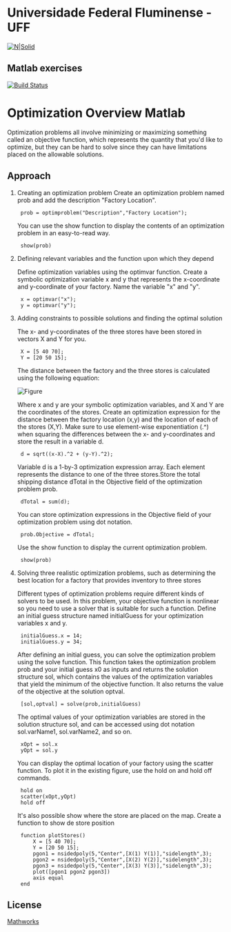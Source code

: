 # Universidade Federal Fluminense - UFF 


[![N|Solid](https://upload.wikimedia.org/wikipedia/pt/thumb/4/47/UFF_bras%C3%A3o.png/200px-UFF_bras%C3%A3o.png)](http://www.ppgeet.uff.br/site/)
## Matlab exercises 


[![Build Status](https://travis-ci.org/joemccann/dillinger.svg?branch=master)](https://travis-ci.org/joemccann/dillinger)
# Optimization Overview Matlab

Optimization problems all involve minimizing or maximizing something called an objective function, which represents the quantity that you'd like to optimize, but they can be hard to solve since they can have limitations placed on the allowable solutions.
## Approach 

1) Creating an optimization problem
    Create an optimization problem named prob and add the description "Factory Location".
    
        prob = optimproblem("Description","Factory Location");

    You can use the show function to display the contents of an optimization problem in an easy-to-read way.
        
        show(prob)

2) Defining relevant variables and the function upon which they depend

    Define optimization variables using the optimvar function. Create a symbolic optimization variable x and y that represents the x-coordinate and y-coordinate of your factory. Name the variable "x" and "y".
       
        x = optimvar("x");
        y = optimvar("y");

3) Adding constraints to possible solutions and finding the optimal solution

    The x- and y-coordinates of the three stores have been stored in vectors X and Y for you.

        X = [5 40 70];
        Y = [20 50 15];
    
    The distance between the factory and the three stores is calculated using the following equation:
    
    ![Figure](https://latex.codecogs.com/png.image?\dpi{110}&space;\bg_white&space;d=\sqrt{(x-X)^2+(y-Y)^2})
   
    Where x and y are your symbolic optimization variables, and X and Y are the coordinates of the stores. Create an optimization expression for the distance between the factory location (x,y) and the location of each of the stores (X,Y). Make sure to use element-wise exponentiation (.^) when squaring the differences between the x- and y-coordinates and store the result in a variable d.
    
        d = sqrt((x-X).^2 + (y-Y).^2);

    Variable d is a 1-by-3 optimization expression array. Each element represents the distance to one of the three stores.Store the total shipping distance dTotal in the Objective field of the optimization problem prob.
    
        dTotal = sum(d);

    You can store optimization expressions in the Objective field of your optimization problem using dot notation.

        prob.Objective = dTotal;

    Use the show function to display the current optimization problem.

        show(prob)

4) Solving three realistic optimization problems, such as determining the best location for a factory that provides inventory to three stores

    Different types of optimization problems require different kinds of solvers to be used. In this problem, your objective function is nonlinear so you need to use a solver that is suitable for such a function. Define an initial guess structure named initialGuess for your optimization variables x and y.   

        initialGuess.x = 14;
        initialGuess.y = 34; 

    After defining an initial guess, you can solve the optimization problem using the solve function. This function takes the optimization problem prob and your initial guess x0 as inputs and returns the solution structure sol, which contains the values of the optimization variables that yield the minimum of the objective function. It also returns the value of the objective at the solution optval.
    
        [sol,optval] = solve(prob,initialGuess)

    The optimal values of your optimization variables are stored in the solution structure sol, and can be accessed using dot notation sol.varName1, sol.varName2, and so on. 
    
        xOpt = sol.x 
        yOpt = sol.y
    
    You can display the optimal location of your factory using the scatter function. To plot it in the existing figure, use the hold on and hold off commands.

        hold on
        scatter(xOpt,yOpt)
        hold off
        
    It's also possible show where the store are placed on the map. Create a function to show de store position

        function plotStores()
            X = [5 40 70];
            Y = [20 50 15];
            pgon1 = nsidedpoly(5,"Center",[X(1) Y(1)],"sidelength",3);
            pgon2 = nsidedpoly(5,"Center",[X(2) Y(2)],"sidelength",3);
            pgon3 = nsidedpoly(5,"Center",[X(3) Y(3)],"sidelength",3);
            plot([pgon1 pgon2 pgon3])
            axis equal
        end


## License
[Mathworks](https://www.mathworks.com/videos/optimization-onramp-overview-1625638095164.html)
